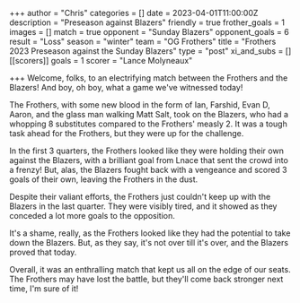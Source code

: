 +++
author = "Chris"
categories = []
date = 2023-04-01T11:00:00Z
description = "Preseason against Blazers"
friendly = true
frother_goals = 1
images = []
match = true
opponent = "Sunday Blazers"
opponent_goals = 6
result = "Loss"
season = "winter"
team = "OG Frothers"
title = "Frothers 2023 Preseason against the Sunday Blazers"
type = "post"
xi_and_subs = []
[[scorers]]
goals = 1
scorer = "Lance Molyneaux"

+++
Welcome, folks, to an electrifying match between the Frothers and the Blazers! And boy, oh boy, what a game we've witnessed today!

The Frothers, with some new blood in the form of Ian, Farshid, Evan D, Aaron, and the glass man walking Matt Salt, took on the Blazers, who had a whopping 8 substitutes compared to the Frothers' measly 2. It was a tough task ahead for the Frothers, but they were up for the challenge.

In the first 3 quarters, the Frothers looked like they were holding their own against the Blazers, with a brilliant goal from Lnace that sent the crowd into a frenzy! But, alas, the Blazers fought back with a vengeance and scored 3 goals of their own, leaving the Frothers in the dust.

Despite their valiant efforts, the Frothers just couldn't keep up with the Blazers in the last quarter. They were visibly tired, and it showed as they conceded a lot more goals to the opposition.

It's a shame, really, as the Frothers looked like they had the potential to take down the Blazers. But, as they say, it's not over till it's over, and the Blazers proved that today.

Overall, it was an enthralling match that kept us all on the edge of our seats. The Frothers may have lost the battle, but they'll come back stronger next time, I'm sure of it!